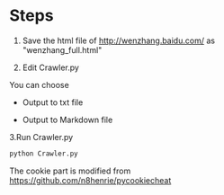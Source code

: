 # Steps
1. Save the html file of http://wenzhang.baidu.com/ as "wenzhang_full.html"

2. Edit Crawler.py

You can choose 

* Output to txt file

* Output to Markdown file

3.Run Crawler.py

```bash
python Crawler.py
```

The cookie part is modified from https://github.com/n8henrie/pycookiecheat

